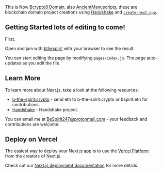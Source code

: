This is Now [Bcrypto8 Domain](https:bcrypto8.vercel.app), also [AncientManuscripts](https://my-ancientmanuscripts.vercel.app), these are blockchain domain project creations using [Handshake](https://handshake.org) and [`create-next-app`](https://github.com/zeit/next.js/tree/canary/packages/create-next-app).

## Getting Started lots of editing to come!

First.

Open and jam with [bthespirit](https://bthespirit.bandcamp.com/) with your browser to see the result.

You can start editing the page by modifying `pages/index.js`. The page auto-updates as you edit the file.

## Learn More

To learn more about Next.js, take a look at the following resources:

- [b-the-spirit.crypto](https://gateway.pinata.cloud/ipfs/QmYpk2DdjnShgeBZUTJKnEgaEj7p1EciWikjP3Kb2Bh3yC/) - send eth to b-the-spirit.crypto or bspirit.eth for contributions.
- [Handshake](https://handshake.org) - Handshake project.

You can email me at [BeSpirit247@protonmail.com](https://protonmail.com) - your feedback and contributions are welcome!

## Deploy on Vercel

The easiest way to deploy your Next.js app is to use the [Vercel Platform](https://vercel.com/import?utm_medium=default-template&filter=next.js&utm_source=create-next-app&utm_campaign=create-next-app-readme) from the creators of Next.js.

Check out our [Next.js deployment documentation](https://nextjs.org/docs/deployment) for more details.
